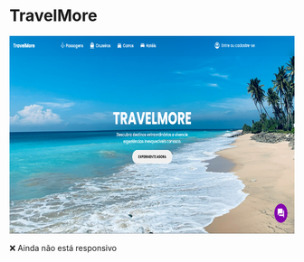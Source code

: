 # TravelMore
<img src="TravelMore.png" width="600px" height="350px"></img>
<p>❌ Ainda não está responsivo</p>
